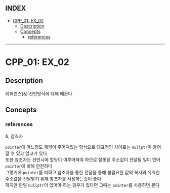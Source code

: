## INDEX

- [CPP\_01: EX\_02](#cpp_01-ex_02)
	- [Description](#description)
	- [Concepts](#concepts)
		- [references](#references)

---
# CPP_01: EX_02

## Description

레퍼런스(&) 선언방식에 대해 배운다

## Concepts

### references

&, 참조자    

`pointer`에 어느정도 제약이 주어져있는 형식으로 대표적인 차이로는 `nullptr`이 들어갈 수 있고 없고가 있다   
또한 참조자는 선언시에 할당이 이루어져야 하므로 잘못된 주소값이 전달될 일이 없어 `pointer`에 비해 안전하다   
그렇기에 `pointer`를 피하고 참조자를 통한 전달을 통해 불필요한 값의 복사와 유효한 주소값을 전달받기 위해 참조자를 사용하는것이 좋다    
하지만 만일 `nullptr`이 있어야 하는 경우가 있다면 그때는 `pointer`를 사용하면 된다   
